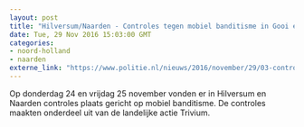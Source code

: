 ```yaml
---
layout: post
title: "Hilversum/Naarden - Controles tegen mobiel banditisme in Gooi en Vechtstreek"
date: Tue, 29 Nov 2016 15:03:00 GMT
categories: 
- noord-holland 
- naarden 
externe_link: "https://www.politie.nl/nieuws/2016/november/29/03-controles-tegen-mobiel-banditisme-in-gooi-en-vechtstreek.html"
---
```


Op donderdag 24  en vrijdag 25 november vonden er in Hilversum en Naarden controles plaats gericht op mobiel banditisme. De controles maakten onderdeel uit van de landelijke actie Trivium.
